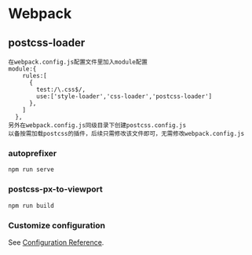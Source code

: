 # Webpack

## postcss-loader
```
在webpack.config.js配置文件里加入module配置
module:{
    rules:[
      {
        test:/\.css$/,
        use:['style-loader','css-loader','postcss-loader']
      },
    ]
  },
另外在webpack.config.js同级目录下创建postcss.config.js
以备按需加载postcss的插件，后续只需修改该文件即可，无需修改webpack.config.js
```

### autoprefixer
```
npm run serve
```

### postcss-px-to-viewport
```
npm run build
```

### Customize configuration
See [Configuration Reference](https://cli.vuejs.org/config/).
